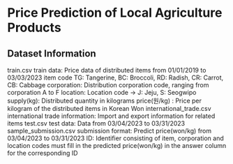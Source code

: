 # Price Prediction of Local Agriculture Products


## Dataset Information

train.csv
train data: Price data of distributed items from 01/01/2019 to 03/03/2023
item code TG: Tangerine, BC: Broccoli, RD: Radish, CR: Carrot, CB: Cabbage corporation: Distribution corporation code, ranging from corporation A to F location: Location code -> J: Jeju, S: Seogwipo supply(kg): Distributed quantity in kilograms price(원/kg) : Price per kilogram of the distributed items in Korean Won
international_trade.csv
international trade information: Import and export information for related items
test.csv
test data: Data from 03/04/2023 to 03/31/2023
sample_submission.csv
submission format: Predict price(won/kg) from 03/04/2023 to 03/31/2023
ID: Identifier consisting of item, corporation and location codes
must fill in the predicted price(won/kg) in the answer column for the corresponding ID
